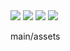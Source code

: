 <img src='https://github.com/stnc/wp-debates/blob/main/s1.png?raw=true' >
<img src='https://github.com/stnc/wp-debates/blob/main/s2.png?raw=true'>
<img src='https://github.com/stnc/wp-debates/blob/main/s3.png?raw=true'>
<img src='https://github.com/stnc/wp-debates/blob/main/s3.png?raw=true'>

main/assets